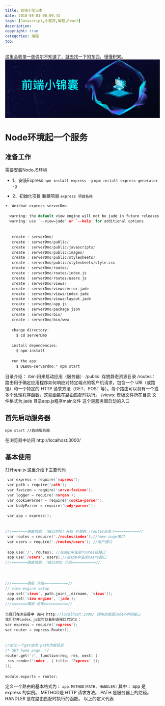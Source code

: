 ```yaml
---
title: 前端小笔记本
date: 2018-08-01 00:09:43
tags: [Javascript,小程序,编程,React]
description: 
copyright: true
categories: 编程
top:
---
```


这里会收录一些偶尔不知道了，就去找一下的东西，慢慢积累。
![js](https://raw.githubusercontent.com/Duanruilong/phone_drl/master/image/blog/webjingnang.png)

<!-- more -->

# Node环境起一个服务

## 准备工作
需要安装NodeJS环境
- 1、安装Express
`npm install express -g`
`npm install express-generator -g`

- 2、初始化项目
新建项目
`express 项目名称`

```h
➜  Weichat express serverDmo

  warning: the default view engine will not be jade in future releases
  warning: use `--view=jade' or `--help' for additional options


   create : serverDmo/
   create : serverDmo/public/
   create : serverDmo/public/javascripts/
   create : serverDmo/public/images/
   create : serverDmo/public/stylesheets/
   create : serverDmo/public/stylesheets/style.css
   create : serverDmo/routes/
   create : serverDmo/routes/index.js
   create : serverDmo/routes/users.js
   create : serverDmo/views/
   create : serverDmo/views/error.jade
   create : serverDmo/views/index.jade
   create : serverDmo/views/layout.jade
   create : serverDmo/app.js
   create : serverDmo/package.json
   create : serverDmo/bin/
   create : serverDmo/bin/www

   change directory:
     $ cd serverDmo

   install dependencies:
     $ npm install

   run the app:
     $ DEBUG=serverdmo:* npm start

```
目录介绍：
/bin:用来启动应用（服务器）
/public: 存放静态资源目录
/routes：路由用于确定应用程序如何响应对特定端点的客户机请求，包含一个 URI（或路径）和一个特定的 HTTP 请求方法（GET、POST 等）。每个路由可以具有一个或多个处理程序函数，这些函数在路由匹配时执行。
/views: 模板文件所在目录 文件格式为.jade
目录app.js程序main文件 这个是服务器启动的入口

## 首先启动服务器
`npm start //启动服务器`

在浏览器中访问 http://localhost:3000/

## 基本使用
打开app.js 这里介绍下主要代码
```h
 var express = require('express');
 var path = require('path');
 var favicon = require('serve-favicon');
 var logger = require('morgan');
 var cookieParser = require('cookie-parser');
 var bodyParser = require('body-parser');

 var app = express();


///=======路由信息 （接口地址）开始 存放在./routes目录下===========//
 var routes = require('./routes/index');//home page接口
 var users = require('./routes/users'); //用户接口

 app.use('/', routes); //在app中注册routes该接口 
 app.use('/users', users);//在app中注册users接口
///=======路由信息 （接口地址 介绍===========//



///=======模板 开始===========//
// view engine setup
 app.set('views', path.join(__dirname, 'views'));
 app.set('view engine', 'jade');
///=======模板 结束===========//

当我们在浏览器中 访问 http://localhost:3000/ 调用的就是index中的接口
我们打开index.js就可以看到该接口的定义：
var express = require('express');
var router = express.Router();


//定义一个get请求 path为根目录
/* GET home page. */
router.get('/', function(req, res, next) {
 res.render('index', { title: 'Express' });
});

module.exports = router;
```
定义一个路由的基本格式为：
`app.METHOD(PATH, HANDLER)`
其中：
app 是 express 的实例。
METHOD是 HTTP 请求方法。
PATH 是服务器上的路径。
HANDLER 是在路由匹配时执行的函数。
以上的定义代表


